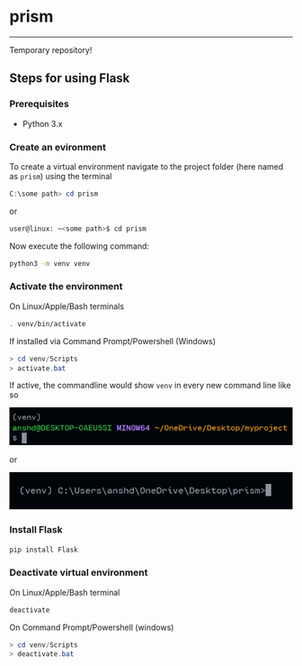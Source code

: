 # prism

---

Temporary repository!

## Steps for using Flask

### Prerequisites

* Python 3.x

### Create an evironment

To create a virtual environment navigate to the project folder (here named as `prism`) using the terminal

```powershell
C:\some path> cd prism
```

or

```sh
user@linux: ~<some path>$ cd prism
```

Now execute the following command:

```sh
python3 -m venv venv
```

### Activate the environment

On Linux/Apple/Bash terminals

```sh
. venv/bin/activate
```

If installed via Command Prompt/Powershell (Windows)

```ps1
> cd venv/Scripts
> activate.bat
```

If active, the commandline would show `venv` in every new command line like so

![bash terminal](./readme/bash.png)

or 

![command prompt](./readme/cmd.png)

### Install Flask

```sh
pip install Flask
```

### Deactivate virtual environment

On Linux/Apple/Bash terminal

```sh
deactivate
```

On Command Prompt/Powershell (windows)

```ps1
> cd venv/Scripts
> deactivate.bat
```
